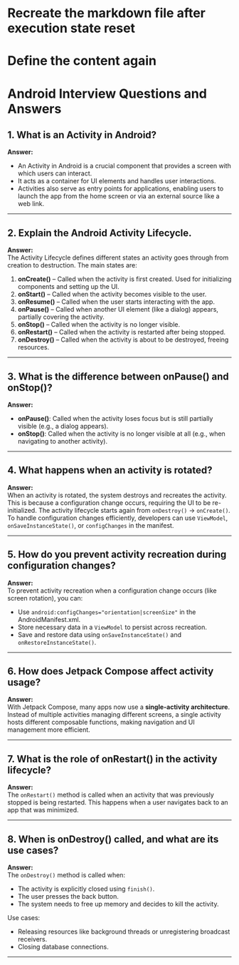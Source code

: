 # Recreate the markdown file after execution state reset

# Define the content again

# Android Interview Questions and Answers

## 1. What is an Activity in Android?

**Answer:**  
- An Activity in Android is a crucial component that provides a screen with which users can interact.
- It acts as a container for UI elements and handles user interactions.
- Activities also serve as entry points for applications, enabling users to launch the app from the home screen or via an external source like a web link.

---

## 2. Explain the Android Activity Lifecycle.

**Answer:**  
The Activity Lifecycle defines different states an activity goes through from creation to
destruction. The main states are:

1. **onCreate()** – Called when the activity is first created. Used for initializing components and
   setting up the UI.
2. **onStart()** – Called when the activity becomes visible to the user.
3. **onResume()** – Called when the user starts interacting with the app.
4. **onPause()** – Called when another UI element (like a dialog) appears, partially covering the
   activity.
5. **onStop()** – Called when the activity is no longer visible.
6. **onRestart()** – Called when the activity is restarted after being stopped.
7. **onDestroy()** – Called when the activity is about to be destroyed, freeing resources.

---

## 3. What is the difference between onPause() and onStop()?

**Answer:**

- **onPause()**: Called when the activity loses focus but is still partially visible (e.g., a dialog
  appears).
- **onStop()**: Called when the activity is no longer visible at all (e.g., when navigating to
  another activity).

---

## 4. What happens when an activity is rotated?

**Answer:**  
When an activity is rotated, the system destroys and recreates the activity. This is because a
configuration change occurs, requiring the UI to be re-initialized. The activity lifecycle starts
again from `onDestroy()` → `onCreate()`. To handle configuration changes efficiently, developers can
use `ViewModel`, `onSaveInstanceState()`, or `configChanges` in the manifest.

---

## 5. How do you prevent activity recreation during configuration changes?

**Answer:**  
To prevent activity recreation when a configuration change occurs (like screen rotation), you can:

- Use `android:configChanges="orientation|screenSize"` in the AndroidManifest.xml.
- Store necessary data in a `ViewModel` to persist across recreation.
- Save and restore data using `onSaveInstanceState()` and `onRestoreInstanceState()`.

---

## 6. How does Jetpack Compose affect activity usage?

**Answer:**  
With Jetpack Compose, many apps now use a **single-activity architecture**. Instead of multiple
activities managing different screens, a single activity hosts different composable functions,
making navigation and UI management more efficient.

---

## 7. What is the role of onRestart() in the activity lifecycle?

**Answer:**  
The `onRestart()` method is called when an activity that was previously stopped is being restarted.
This happens when a user navigates back to an app that was minimized.

---

## 8. When is onDestroy() called, and what are its use cases?

**Answer:**  
The `onDestroy()` method is called when:

- The activity is explicitly closed using `finish()`.
- The user presses the back button.
- The system needs to free up memory and decides to kill the activity.

Use cases:

- Releasing resources like background threads or unregistering broadcast receivers.
- Closing database connections.

---